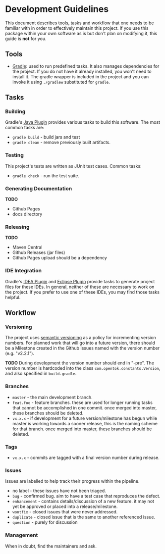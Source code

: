 # Development Guidelines

This document describes tools, tasks and workflow that one needs to be familiar with in order to effectively maintain
this project. If you use this package within your own software as is but don't plan on modifying it, this guide is
**not** for you.

## Tools

*  [Gradle](http://www.gradle.org/): used to run predefined tasks. It also manages dependencies for the project. If you
   do not have it already installed, you won't need to install it. The gradle wrapper is included in the project and you
   can invoke it using `./gradlew` substituted for `gradle`.

## Tasks

### Building

Gradle's [Java Plugin](http://www.gradle.org/docs/current/userguide/java_plugin.html) provides various tasks to build
this software. The most common tasks are:

*  `gradle build` - build jars and test
*  `gradle clean` - remove previously built artifacts.

### Testing

This project's tests are written as JUnit test cases. Common tasks:

*  `gradle check` - run the test suite.

### Generating Documentation

**TODO**

*  Github Pages
*  docs directory

### Releasing

**TODO**

*  Maven Central
*  Github Releases (jar files)
*  Github Pages upload should be a dependency

### IDE Integration

Gradle's [IDEA Plugin](http://www.gradle.org/docs/current/userguide/idea_plugin.html) and
[Eclipse Plugin](http://www.gradle.org/docs/current/userguide/eclipse_plugin.html) provide tasks to generate project
files for these IDEs. In general, neither of these are necessary to work on the project. If you prefer to use one of
these IDEs, you may find those tasks helpful.

## Workflow

### Versioning

The project uses [semantic versioning](http://semver.org/) as a policy for incrementing version numbers. For planned
work that will go into a future version, there should be a Milestone created in the Github Issues named with the version
number (e.g. "v2.2.1").

**TODO** During development the version number should end in "-pre". The version number is hardcoded into the class
`com.opentok.constants.Version`, and also specified in `build.gradle`.

### Branches

*  `master` - the main development branch.
*  `feat.foo` - feature branches. these are used for longer running tasks that cannot be accomplished in one commit.
   once merged into master, these branches should be deleted.
*  `vx.x.x` - if development for a future version/milestone has begun while master is working towards a sooner
   release, this is the naming scheme for that branch. once merged into master, these branches should be deleted.

### Tags

*  `vx.x.x` - commits are tagged with a final version number during release.

### Issues

Issues are labelled to help track their progress within the pipeline.

*  no label - these issues have not been triaged.
*  `bug` - confirmed bug. aim to have a test case that reproduces the defect.
*  `enhancement` - contains details/discussion of a new feature. it may not yet be approved or placed into a
   release/milestone.
*  `wontfix` - closed issues that were never addressed.
*  `duplicate` - closed issue that is the same to another referenced issue.
*  `question` - purely for discussion

### Management

When in doubt, find the maintainers and ask.